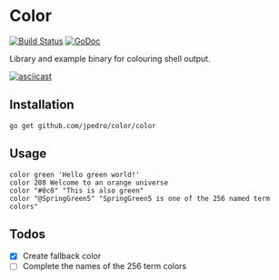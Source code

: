 # Color

[![Build Status](https://travis-ci.org/jpedro/color.svg?branch=master)](https://travis-ci.org/jpedro/color)
[![GoDoc](https://godoc.org/github.com/jpedro/color?status.svg)](https://godoc.org/github.com/jpedro/color)

Library and example binary for colouring shell output.

[![asciicast](https://asciinema.org/a/I41lfgMMXr2z9QmAjyFmWQYCd.svg)](https://asciinema.org/a/I41lfgMMXr2z9QmAjyFmWQYCd)


## Installation

    go get github.com/jpedro/color/color

## Usage

    color green 'Hello green world!'
    color 208 Welcome to an orange universe
    color "#0c0" "This is also green"
    color "@SpringGreen5" "SpringGreen5 is one of the 256 named term colors"


## Todos

- [x] Create fallback color
- [ ] Complete the names of the 256 term colors
